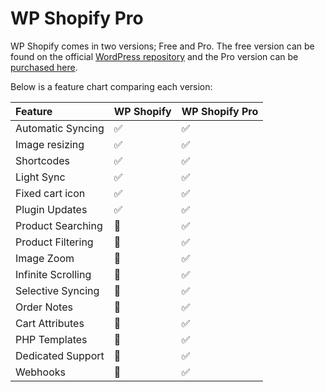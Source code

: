 # WP Shopify Pro

WP Shopify comes in two versions; Free and Pro. The free version can be found on the official [WordPress repository](https://wordpress.org/plugins/wpshopify/) and the Pro version can be [purchased here](https://wpshop.io/purchase).

Below is a feature chart comparing each version:

| Feature            | WP Shopify                     | WP Shopify Pro                 |
| :----------------- | :----------------------------- | :----------------------------- |
| Automatic Syncing  | <span class="icon-l">✅</span> | <span class="icon-l">✅</span> |
| Image resizing     | <span class="icon-l">✅</span> | <span class="icon-l">✅</span> |
| Shortcodes         | <span class="icon-l">✅</span> | <span class="icon-l">✅</span> |
| Light Sync         | <span class="icon-l">✅</span> | <span class="icon-l">✅</span> |
| Fixed cart icon    | <span class="icon-l">✅</span> | <span class="icon-l">✅</span> |
| Plugin Updates     | <span class="icon-l">✅</span> | <span class="icon-l">✅</span> |
| Product Searching  | <span class="icon-l">🚫</span> | <span class="icon-l">✅</span> |
| Product Filtering  | <span class="icon-l">🚫</span> | <span class="icon-l">✅</span> |
| Image Zoom         | <span class="icon-l">🚫</span> | <span class="icon-l">✅</span> |
| Infinite Scrolling | <span class="icon-l">🚫</span> | <span class="icon-l">✅</span> |
| Selective Syncing  | <span class="icon-l">🚫</span> | <span class="icon-l">✅</span> |
| Order Notes        | <span class="icon-l">🚫</span> | <span class="icon-l">✅</span> |
| Cart Attributes    | <span class="icon-l">🚫</span> | <span class="icon-l">✅</span> |
| PHP Templates      | <span class="icon-l">🚫</span> | <span class="icon-l">✅</span> |
| Dedicated Support  | <span class="icon-l">🚫</span> | <span class="icon-l">✅</span> |
| Webhooks           | <span class="icon-l">🚫</span> | <span class="icon-l">✅</span> |
